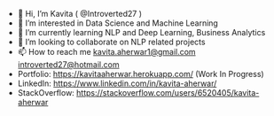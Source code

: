 - 👋 Hi, I’m Kavita ( @Introverted27 )
- 👀 I’m interested in Data Science and Machine Learning
- 🌱 I’m currently learning NLP and Deep Learning, Business Analytics
- 💞️ I’m looking to collaborate on NLP related projects
- 📫 How to reach me kavita.aherwar1@gmail.com introverted27@hotmail.com
- Portfolio: https://kavitaaherwar.herokuapp.com/ (Work In Progress)
- LinkedIn: https://www.linkedin.com/in/kavita-aherwar/
- StackOverflow: https://stackoverflow.com/users/6520405/kavita-aherwar


<!---
Introverted27/Introverted27 is a ✨ special ✨ repository because its `README.md` (this file) appears on your GitHub profile.
You can click the Preview link to take a look at your changes.
--->
